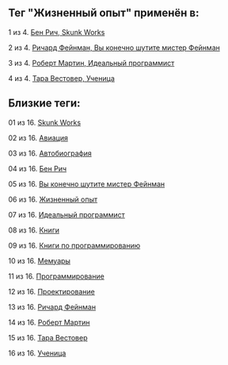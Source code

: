 ## Тег "Жизненный опыт" применён в:

1 из 4. [Бен Рич, Skunk Works](../Книги/Мемуары/Бен%20Рич%20-%20Skunk%20Works.md)

2 из 4. [Ричард Фейнман, Вы конечно шутите мистер Фейнман](../Книги/Мемуары/Ричард%20Фейнман%20-%20Вы%20конечно%20шутите%20мистер%20Фейнман.md)

3 из 4. [Роберт Мартин, Идеальный программист](../Книги/Программирование/Роберт%20Мартин%20-%20Идеальный%20программист.md)

4 из 4. [Тара Вестовер, Ученица](../Книги/Мемуары/Тара%20Вестовер%20-%20Ученица.md)

## Близкие теги:

01 из 16. [Skunk Works](./Skunk%20Works.md)

02 из 16. [Авиация](./Авиация.md)

03 из 16. [Автобиография](./Автобиография.md)

04 из 16. [Бен Рич](./Бен%20Рич.md)

05 из 16. [Вы конечно шутите мистер Фейнман](./Вы%20конечно%20шутите%20мистер%20Фейнман.md)

06 из 16. [Жизненный опыт](./Жизненный%20опыт.md)

07 из 16. [Идеальный программист](./Идеальный%20программист.md)

08 из 16. [Книги](./Книги.md)

09 из 16. [Книги по программированию](./Книги%20по%20программированию.md)

10 из 16. [Мемуары](./Мемуары.md)

11 из 16. [Программирование](./Программирование.md)

12 из 16. [Проектирование](./Проектирование.md)

13 из 16. [Ричард Фейнман](./Ричард%20Фейнман.md)

14 из 16. [Роберт Мартин](./Роберт%20Мартин.md)

15 из 16. [Тара Вестовер](./Тара%20Вестовер.md)

16 из 16. [Ученица](./Ученица.md)

